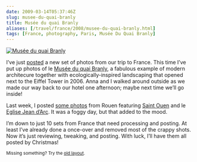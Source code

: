 ```yaml
--- 
date: 2009-03-14T05:37:46Z
slug: musee-du-quai-branly
title: Musée du quai Branly
aliases: [/travel/france/2008/musee-du-quai-branly.html]
tags: [France, photography, Paris, Musée Du Quai Branly]
---
```


<a href="http://www.flickr.com/photos/theory/sets/72157615217912698/"><img src="http://farm4.static.flickr.com/3653/3352365419_b20debecd3.jpg" alt="Musée du quai Branly" /></a>

<p>I’ve just <a href="http://www.flickr.com/photos/theory/sets/72157615217912698/" title="Musée du quai Branly">posted</a>
a new set of photos from our trip to
France. This time I’ve put up photos of le
<a href="http://www.quaibranly.fr/">Musée du quai Branly</a>, a fabulous example
of modern architecure together with ecologically-inspired landscaping that
opened next to the Eiffel Tower in 2006. Anna and I walked around outside as
we made our way back to our hotel one afternoon; maybe next time we’ll go
inside!</p>

<p>Last week, I posted <a href="http://www.flickr.com/photos/theory/sets/72157614752983549/" title="Saint Ouen, Eglise Jean d’Arc">some photos</a> from Rouen featuring
<a href="http://en.wikipedia.org/wiki/Abbey_of_Saint-Ouen" title="Wikipedia: “Church of St. Ouen, Rouen”">Saint Ouen</a> and le
<a href="http://www.cathedrale-rouen.net/patrimoine/visites/stejda.htm">Eglise Jean d’Arc</a>. It was a foggy day, but that added to the mood.</p>

<p>I’m down to just 10 sets from France that need processing and posting. At
least I’ve already done a once-over and removed most of the crappy shots. Now
it’s just reviewing, tweaking, and posting. With luck, I’ll have them all posted
by Christmas!</p>

<p class="past"><small>Missing something? Try the <a rel="nofollow" href="http://past.justatheory.com/travel/france/2008/musee-du-quai-branly.html">old layout</a>.</small></p>


